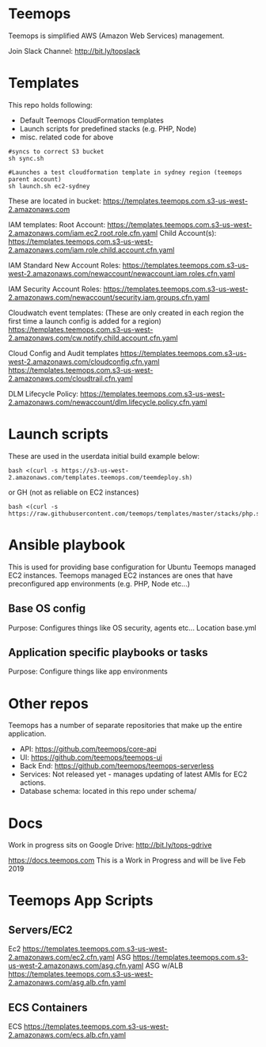 # Teemops

Teemops is simplified AWS (Amazon Web Services) management.

Join Slack Channel: http://bit.ly/topslack

# Templates

This repo holds following:

- Default Teemops CloudFormation templates
- Launch scripts for predefined stacks (e.g. PHP, Node)
- misc. related code for above

```
#syncs to correct S3 bucket
sh sync.sh
```

```
#Launches a test cloudformation template in sydney region (teemops parent account)
sh launch.sh ec2-sydney
```

These are located in bucket:
https://templates.teemops.com.s3-us-west-2.amazonaws.com

IAM templates:
Root Account: https://templates.teemops.com.s3-us-west-2.amazonaws.com/iam.ec2.root.role.cfn.yaml
Child Account(s): https://templates.teemops.com.s3-us-west-2.amazonaws.com/iam.role.child.account.cfn.yaml

IAM Standard New Account Roles:
https://templates.teemops.com.s3-us-west-2.amazonaws.com/newaccount/newaccount.iam.roles.cfn.yaml

IAM Security Account Roles:
https://templates.teemops.com.s3-us-west-2.amazonaws.com/newaccount/security.iam.groups.cfn.yaml

Cloudwatch event templates: (These are only created in each region the first time a launch config is added for a region)
https://templates.teemops.com.s3-us-west-2.amazonaws.com/cw.notify.child.account.cfn.yaml

Cloud Config and Audit templates
https://templates.teemops.com.s3-us-west-2.amazonaws.com/cloudconfig.cfn.yaml
https://templates.teemops.com.s3-us-west-2.amazonaws.com/cloudtrail.cfn.yaml

DLM Lifecycle Policy:
https://templates.teemops.com.s3-us-west-2.amazonaws.com/newaccount/dlm.lifecycle.policy.cfn.yaml

# Launch scripts

These are used in the userdata initial build
example below:

```
bash <(curl -s https://s3-us-west-2.amazonaws.com/templates.teemops.com/teemdeploy.sh)
```

or GH (not as reliable on EC2 instances)

```
bash <(curl -s https://raw.githubusercontent.com/teemops/templates/master/stacks/php.sh)
```

# Ansible playbook

This is used for providing base configuration for Ubuntu Teemops managed EC2 instances.
Teemops managed EC2 instances are ones that have preconfigured app environments (e.g. PHP, Node etc...)

## Base OS config

Purpose: Configures things like OS security, agents etc...
Location
base.yml

## Application specific playbooks or tasks

Purpose: Configure things like app environments

# Other repos

Teemops has a number of separate repositories that make up the entire application.

- API: https://github.com/teemops/core-api
- UI: https://github.com/teemops/teemops-ui
- Back End: https://github.com/teemops/teemops-serverless
- Services: Not released yet - manages updating of latest AMIs for EC2 actions.
- Database schema: located in this repo under schema/

# Docs

Work in progress sits on Google Drive: http://bit.ly/tops-gdrive

https://docs.teemops.com This is a Work in Progress and will be live Feb 2019

# Teemops App Scripts

## Servers/EC2

Ec2
https://templates.teemops.com.s3-us-west-2.amazonaws.com/ec2.cfn.yaml
ASG
https://templates.teemops.com.s3-us-west-2.amazonaws.com/asg.cfn.yaml
ASG w/ALB
https://templates.teemops.com.s3-us-west-2.amazonaws.com/asg.alb.cfn.yaml

## ECS Containers

ECS
https://templates.teemops.com.s3-us-west-2.amazonaws.com/ecs.alb.cfn.yaml
